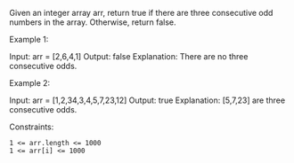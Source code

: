 Given an integer array arr, return true if there are three consecutive odd numbers in the array. Otherwise, return false.

Example 1:

Input: arr = [2,6,4,1]
Output: false
Explanation: There are no three consecutive odds.

Example 2:

Input: arr = [1,2,34,3,4,5,7,23,12]
Output: true
Explanation: [5,7,23] are three consecutive odds.

Constraints:

    1 <= arr.length <= 1000
    1 <= arr[i] <= 1000
